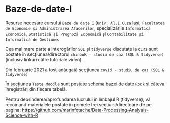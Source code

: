 # Baze-de-date-I
Resurse necesare cursului `Baze de date I` (`Univ. Al.I.Cuza` Iași, `Facultatea de Economie și Administrarea Afacerilor`, specializările `Informatică Economică`,  `Statistică și Prognoză Economică` și `Contabilitate și Informatică de Gestiune`.

Cea mai mare parte a interogărilor `SQL` și `tidyverse` discutate la curs sunt postate în secțiunea/directorul `chinook - studiu de caz (SQL & tidyverse)` (inclusiv linkuri către tutoriale video).

Din februarie 2021 a fost adăugată secțiunea `covid - studiu de caz (SQL & tidyverse)`

În secțiunea `Teste Moodle` sunt postate schema bazei de date `Rock` și câteva înregistrări din fiecare tabelă. 

Pentru deprinderea/aprofundarea lucrului în limbajul R (tidyverse), vă recomand materialele postate în primele trei secțiuni/directoare de pe pagina:
https://github.com/marinfotache/Data-Processing-Analysis-Science-with-R
